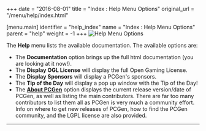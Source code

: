 +++
date = "2016-08-01"
title = "Index : Help Menu Options"
original_url = "/menu/help/index.html"

[menu.main]
    identifier = "help_index"
    name = "Index : Help Menu Options"
    parent = "help"
        weight = -1
+++
![Help Menu Options](../../images/menus/help/menu_help_00.png)

The **Help** menu lists the available documentation. The available
options are:

-   The **Documentation** option brings up the full html documentation
    (you are looking at it now!).
-   The **Display OGL License** will display the full Open
    Gaming License.
-   The **Display Sponsors** will display a PCGen's sponsors.
-   The **Tip of the Day** will display a pop up window with the Tip of
    the Day!
-   The [**About PCGen**](/menu/help/about-pcgen.html) option displays
    the current release version/date of PCGen, as well as listing the
    main contributors. There are far too many contributors to list them
    all as PCGen is very much a community effort. Info on where to get
    new releases of PCGen, how to find the PCGen community, and the LGPL
    license are also provided.

------------------------------------------------------------------------



